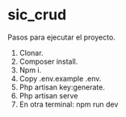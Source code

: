 # sic_crud
Pasos para ejecutar el proyecto.
1. Clonar.
2. Composer install.
3. Npm i.
4. Copy .env.example .env.
5. Php artisan key:generate.
6. Php artisan serve
7. En otra terminal: npm run dev
